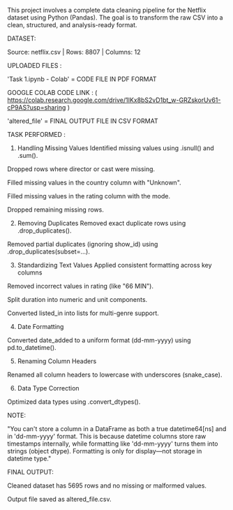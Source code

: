 This project involves a complete data cleaning pipeline for the Netflix dataset using Python (Pandas). The goal is to transform the raw CSV into a clean, structured, and analysis-ready format.

DATASET:

Source: netflix.csv | Rows: 8807 | Columns: 12

UPLOADED FILES :

'Task 1.ipynb - Colab' = CODE FILE IN PDF FORMAT

GOOGLE COLAB CODE LINK :
( https://colab.research.google.com/drive/1IKx8bS2vD1bt_w-GRZskorUv61-cP9AS?usp=sharing )

'altered_file'         = FINAL OUTPUT FILE IN CSV FORMAT

TASK PERFORMED :

1. Handling Missing Values
Identified missing values using .isnull() and .sum().

Dropped rows where director or cast were missing.

Filled missing values in the country column with "Unknown".

Filled missing values in the rating column with the mode.

Dropped remaining missing rows.

2. Removing Duplicates
Removed exact duplicate rows using .drop_duplicates().

Removed partial duplicates (ignoring show_id) using .drop_duplicates(subset=...).

3. Standardizing Text Values
Applied consistent formatting across key columns

Removed incorrect values in rating (like "66 MIN").

Split duration into numeric and unit components.

Converted listed_in into lists for multi-genre support.

4. Date Formatting


Converted date_added to a uniform format (dd-mm-yyyy) using pd.to_datetime().

5. Renaming Column Headers

Renamed all column headers to lowercase with underscores (snake_case).

6. Data Type Correction

Optimized data types using .convert_dtypes().

NOTE:

"You can't store a column in a DataFrame as both a true datetime64[ns] and in 'dd-mm-yyyy' format. This is because datetime columns store raw timestamps internally, while formatting like 'dd-mm-yyyy' turns them into strings (object dtype). Formatting is only for display—not storage in datetime type."


FINAL OUTPUT:

Cleaned dataset has 5695 rows and no missing or malformed values.

Output file saved as altered_file.csv.
